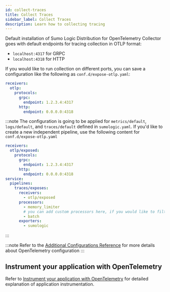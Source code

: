 ```yaml
---
id: collect-traces
title: Collect Traces
sidebar_label: Collect Traces
description: Learn how to collecting tracing
---
```


Default installation of Sumo Logic Distribution for OpenTelemetry Collector goes with default endpoints for tracing collection in OTLP format:

* `localhost:4317` for GRPC
* `localhost:4318` for HTTP

If you would like to run collection on different ports, you can save a configuration like the following as `conf.d/expose-otlp.yaml`:

```yaml
receivers:
  otlp:
    protocols:
      grpc:
        endpoint: 1.2.3.4:4317
      http:
        endpoint: 0.0.0.0:4318
```

:::note
The configuration is going to be applied for `metrics/default`, `logs/default`, and `traces/default` defined in `sumologic.yaml`. If you'd like to create a new independent pipeline, use the following content for `conf.d/expose-otlp.yaml`

```yaml
receivers:
  otlp/exposed:
    protocols:
      grpc:
        endpoint: 1.2.3.4:4317
      http:
        endpoint: 0.0.0.0:4318
service:
  pipelines:
    traces/exposes:
      receivers:
        - otlp/exposed
      processors:
        - memory_limiter
        # you can add custom processors here, if you would like to filter or modify the data
        - batch
      exporters:
        - sumologic
```

:::

:::note
Refer to the [Additional Configurations Reference](/docs/send-data/opentelemetry-collector/data-source-and-configurations/additional-configurations-reference/) for more details about OpenTelemetry configuration
:::

## Instrument your application with OpenTelemetry

Refer to [Instrument your application with OpenTelemetry](/docs/apm/traces/get-started-transaction-tracing/opentelemetry-instrumentation/) for detailed explanation of application instrumentation.
